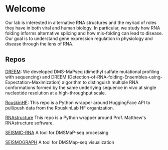 

# Welcome

Our lab is interested in alternative RNA structures and the myriad of roles they have in both viral and human biology. In particular, we study how RNA folding informs alternative splicing and how mis-folding can lead to disease. Our goal is to understand gene expression regulation in physiology and disease through the lens of RNA. 

## Repos

[DREEM](https://github.com/rouskinlab/DREEM):
We developed DMS-MaPseq (dimethyl sulfate mutational profiling with sequencing) and DREEM (Detection-of-RNA-folding-Ensembles-using-Expectation-Maximization) algorithm to distinguish multiple RNA conformations formed by the same underlying sequence in vivo at single nucleotide resolution at a high-throughput scale. 

[RouskinHF](https://github.com/rouskinlab/rouskinhf):
This repo is a Python wrapper around HuggingFace API to pull/push data from the RouskinLab HF organization. 

[RNAstructure](https://github.com/rouskinlab/RNAstructure)
This repo is a Python wrapper around Prof. Matthew's RNAstructure software. 

[SEISMIC-RNA](https://github.com/rouskinlab/seismic-rna)
A tool for DMSMaP-seq processing

[SEISMOGRAPH](https://github.com/rouskinlab/seismic-graph)
A tool for DMSMap-seq visualization

